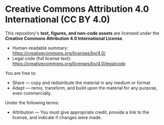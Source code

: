 # Creative Commons Attribution 4.0 International (CC BY 4.0)

This repository's **text, figures, and non-code assets** are licensed under the **Creative Commons Attribution 4.0 International License**.

- Human-readable summary: https://creativecommons.org/licenses/by/4.0/
- Legal code (full license text): https://creativecommons.org/licenses/by/4.0/legalcode

You are free to:
- Share — copy and redistribute the material in any medium or format
- Adapt — remix, transform, and build upon the material for any purpose, even commercially.

Under the following terms:
- Attribution — You must give appropriate credit, provide a link to the license, and indicate if changes were made.
